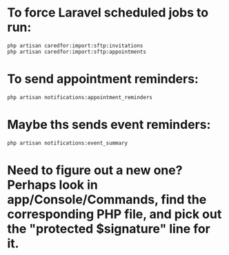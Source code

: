 # To force Laravel scheduled jobs to run:

    php artisan caredfor:import:sftp:invitations
    php artisan caredfor:import:sftp:appointments

# To send appointment reminders:

    php artisan notifications:appointment_reminders

# Maybe ths sends event reminders:
    php artisan notifications:event_summary

# Need to figure out a new one?  Perhaps look in app/Console/Commands, find the corresponding PHP file, and pick out the "protected $signature" line for it.